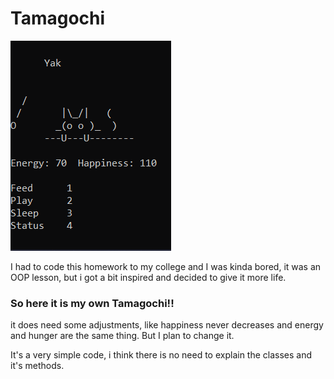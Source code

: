 # Tamagochi
![My cat Yak](images/Animação.gif)

I had to code this homework to my college and I was kinda bored, it was an OOP lesson, but i got a bit inspired and decided to give it more life.

### So here it is my own Tamagochi!! 

it does need some adjustments, like happiness never decreases and energy and hunger are the same thing. But I plan to change it.

It's a very simple code, i think there is no need to explain the classes and it's methods.

